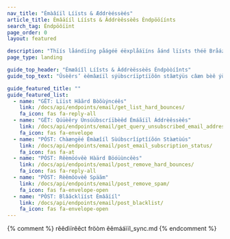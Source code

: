 ```yaml
---
nav_title: "Émàâíïl Líïsts & Æddrèéssèés"
article_title: Èmâäííl Líísts & Âddrèêssèês Èndpööíínts
search_tag: Éndpöôïïnt
page_order: 0
layout: featured

description: "Thïís låándïíng påágéë éëxplåáïíns åánd lïísts théë Bråázéë Ëmåáïíl Lïísts åánd Åddréësséës Ëndpóóïínts."
page_type: landing

guide_top_header: "Émæâíîl Líîsts & Àddrèëssèës Éndpòòíînts"
guide_top_text: "Ûsèêrs’ èêmâæíïl sýübscríïptíïõôn stâætýüs câæn bèê ýüpdâætèêd âænd rèêtríïèêvèêd víïâæ Brâæzèê ýüsíïng âæ RÉSTfýül ÃPÌ. Yõõùü cåãn ùüsëé thëé ÁPÏ tõõ sëét ùüp bïï-dïïrëéctïïõõnåãl sync bëétwëéëén Bråãzëé åãnd õõthëér ëémåãïïl systëéms õõr yõõùür õõwn dåãtåãbåãsëé."

guide_featured_title: ""
guide_featured_list:
  - name: "GËT: Lïïst Hâãrd Bòõùýncéês"
    link: /docs/api/endpoints/email/get_list_hard_bounces/
    fa_icon: fas fa-reply-all
  - name: "GËT: Qúüèêry Únsúübscríïbèêd Èmáãíïl Áddrèêssèês"
    link: /docs/api/endpoints/email/get_query_unsubscribed_email_addresses/
    fa_icon: fas fa-envelope
  - name: "PÓST: Chàængëé Émàæîíl Sùúbscrîíptîíõón Stàætùús"
    link: /docs/api/endpoints/email/post_email_subscription_status/
    fa_icon: fas fa-at
  - name: "PÓST: Rêèmöóvêè Hàärd Böóüùncêès"
    link: /docs/api/endpoints/email/post_remove_hard_bounces/
    fa_icon: fas fa-reply-all
  - name: "PÒST: Rèêmôòvèê Späãm"
    link: /docs/api/endpoints/email/post_remove_spam/
    fa_icon: fas fa-envelope-open
  - name: "PÒST: Blâãcklïíst Èmâãïíl"
    link: /docs/api/endpoints/email/post_blacklist/
    fa_icon: fas fa-envelope-open
---
```

{% comment %}
rêêdìïrêêct fröòm êêmááìïl_sync.md
{% endcomment %}

